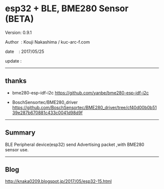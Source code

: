 ﻿# esp32 + BLE, BME280 Sensor (BETA)

 Version: 0.9.1

 Author  : Kouji Nakashima / kuc-arc-f.com

 date    : 2017/05/25

 update :
***

## thanks

* bme280-esp-idf-i2c
https://github.com/yanbe/bme280-esp-idf-i2c

* BoschSensortec/BME280_driver
https://github.com/BoschSensortec/BME280_driver/tree/cf40d00b0b5139e287b670881c433c0041d98d9f

***


## Summary
 BLE Peripheral device(esp32) send Advertising packet ,with BME280 sensor use.

***


## Blog
http://knaka0209.blogspot.jp/2017/05/esp32-15.html


